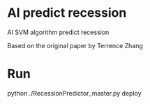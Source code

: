 # AI predict recession
AI SVM algorithm predict recession

Based on the original paper by Terrence Zhang

# Run
python ./RecessionPredictor_master.py deploy
